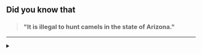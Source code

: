 ## Did you know that

<h3>
  <blockquote>
<!--START_SECTION:debris-->                                                                                                                                                                                                                                                                          
"It is illegal to hunt camels in the state of Arizona."
<!--END_SECTION:debris-->
  </blockquote>
</h3>

-----

<details>
  <summary></summary>

<img src="https://github-readme-stats.vercel.app/api?show_icons=true&hide=issues&username=ekickx"> <img src="https://github-readme-stats.vercel.app/api/top-langs/?layout=compact&username=ekickx">

</details>
